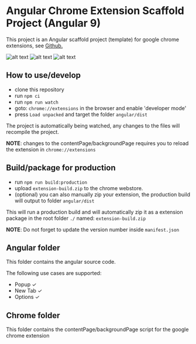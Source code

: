 # Angular Chrome Extension Scaffold Project (Angular 9)

This project is an Angular scaffold project (template) for google chrome extensions, see [Github.](https://github.com/larscom/angular-chrome-extension)

![alt text](https://snipboard.io/KToCI3.jpg 'Angular Chrome Popup')
![alt text](https://snipboard.io/VYfGoD.jpg 'Angular Chrome Tab')
![alt text](https://snipboard.io/UJ1B9d.jpg 'Angular Chrome Options')

## How to use/develop

- clone this repository
- run `npm ci`
- run `npm run watch`
- goto: `chrome://extensions` in the browser and enable 'developer mode'
- press `Load unpacked` and target the folder `angular/dist`

The project is automatically being watched, any changes to the files will recompile the project.

**NOTE**: changes to the contentPage/backgroundPage requires you to reload the extension in `chrome://extensions`

## Build/package for production

- run `npm run build:production`
- upload `extension-build.zip` to the chrome webstore.
- (optional) you can also manually zip your extension, the production build will output to folder `angular/dist`

This will run a production build and will automatically zip it as a extension package in the root folder `./` named: `extension-build.zip`

**NOTE**: Do not forget to update the version number inside `manifest.json`

## Angular folder

This folder contains the angular source code.

The following use cases are supported:

- Popup &#10003;
- New Tab &#10003;
- Options &#10003;

## Chrome folder

This folder contains the contentPage/backgroundPage script for the google chrome extension
